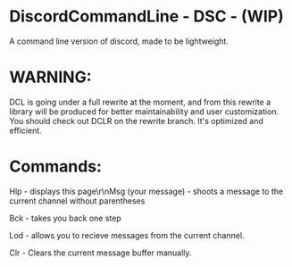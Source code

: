# DiscordCommandLine - DSC - (WIP)
A command line version of discord, made to be lightweight. 

# WARNING:
DCL is going under a full rewrite at the moment, and from this rewrite a library will be produced for better maintainability and user customization. You should check out DCLR on the rewrite branch. It's optimized and efficient.

# Commands: 
Hlp - displays this page\r\nMsg (your message) - shoots a message to the current channel without parentheses

Bck - takes you back one step

Lod - allows you to recieve messages from the current channel.

Clr - Clears the current message buffer manually.
